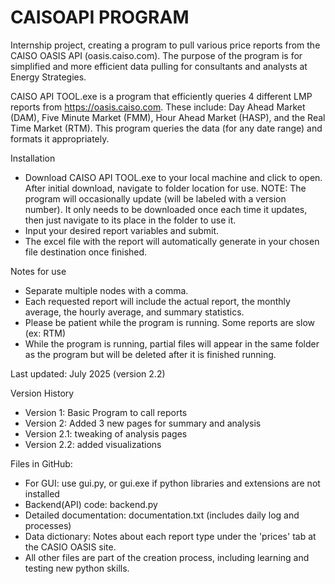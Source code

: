 # CAISOAPI PROGRAM

Internship project, creating a program to pull various price reports from the CAISO OASIS API (oasis.caiso.com). The purpose of the program is for simplified and more efficient data pulling for consultants and analysts at Energy Strategies.

CAISO API TOOL.exe is a program that efficiently queries 4 different LMP reports from https://oasis.caiso.com. These include: Day Ahead Market (DAM), Five Minute Market (FMM), Hour Ahead Market (HASP), and the Real Time Market (RTM). This program queries the data (for any date range) and formats it appropriately.  

 

Installation 
- Download CAISO API TOOL.exe to your local machine and click to open.  After initial download, navigate to folder location for use. NOTE: The program will occasionally update (will be labeled with a version number). It only needs to be downloaded once each time it updates, then just navigate to its place in the folder to use it. 
- Input your desired report variables and submit. 
- The excel file with the report will automatically generate in your chosen file destination once finished. 

Notes for use 
- Separate multiple nodes with a comma. 
- Each requested report will include the actual report, the monthly average, the hourly average, and summary statistics.  
- Please be patient while the program is running. Some reports are slow (ex: RTM) 
- While the program is running, partial files will appear in the same folder as the program but will be deleted after it is finished running. 

Last updated: July 2025 (version 2.2) 

Version History 
- Version 1: Basic Program to call reports 
- Version 2: Added 3 new pages for summary and analysis 
- Version 2.1: tweaking of analysis pages 
- Version 2.2: added visualizations 

Files in GitHub:
- For GUI: use gui.py, or gui.exe if python libraries and extensions are not installed
- Backend(API) code: backend.py
- Detailed documentation: documentation.txt (includes daily log and processes)
- Data dictionary: Notes about each report type under the 'prices' tab at the CASIO OASIS site. 
- All other files are part of the creation process, including learning and testing new python skills.
